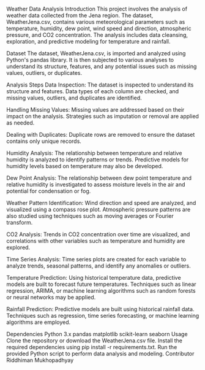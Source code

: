 Weather Data Analysis
Introduction
This project involves the analysis of weather data collected from the Jena region. The dataset, WeatherJena.csv, contains various meteorological parameters such as temperature, humidity, dew point, wind speed and direction, atmospheric pressure, and CO2 concentration. The analysis includes data cleansing, exploration, and predictive modeling for temperature and rainfall.

Dataset
The dataset, WeatherJena.csv, is imported and analyzed using Python's pandas library. It is then subjected to various analyses to understand its structure, features, and any potential issues such as missing values, outliers, or duplicates.

Analysis Steps
Data Inspection: The dataset is inspected to understand its structure and features. Data types of each column are checked, and missing values, outliers, and duplicates are identified.

Handling Missing Values: Missing values are addressed based on their impact on the analysis. Strategies such as imputation or removal are applied as needed.

Dealing with Duplicates: Duplicate rows are removed to ensure the dataset contains only unique records.

Humidity Analysis: The relationship between temperature and relative humidity is analyzed to identify patterns or trends. Predictive models for humidity levels based on temperature may also be developed.

Dew Point Analysis: The relationship between dew point temperature and relative humidity is investigated to assess moisture levels in the air and potential for condensation or fog.

Weather Pattern Identification: Wind direction and speed are analyzed, and visualized using a compass rose plot. Atmospheric pressure patterns are also studied using techniques such as moving averages or Fourier transform.

CO2 Analysis: Trends in CO2 concentration over time are visualized, and correlations with other variables such as temperature and humidity are explored.

Time Series Analysis: Time series plots are created for each variable to analyze trends, seasonal patterns, and identify any anomalies or outliers.

Temperature Prediction: Using historical temperature data, predictive models are built to forecast future temperatures. Techniques such as linear regression, ARIMA, or machine learning algorithms such as random forests or neural networks may be applied.

Rainfall Prediction: Predictive models are built using historical rainfall data. Techniques such as regression, time series forecasting, or machine learning algorithms are employed.

Dependencies
Python 3.x
pandas
matplotlib
scikit-learn
seaborn
Usage
Clone the repository or download the WeatherJena.csv file.
Install the required dependencies using pip install -r requirements.txt.
Run the provided Python script to perform data analysis and modeling.
Contributor
Riddhiman Mukhopadhyay
